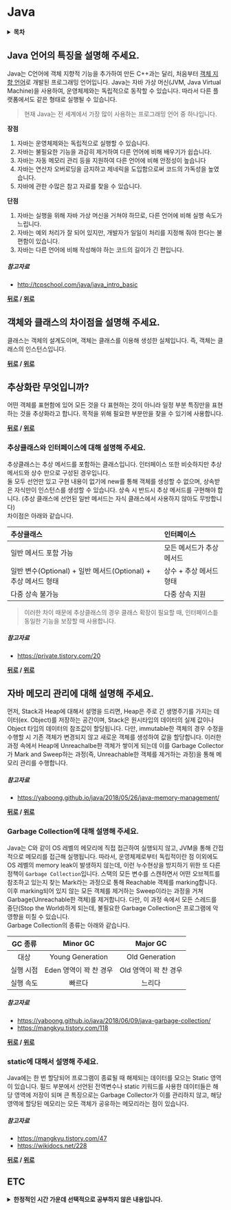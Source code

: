 # Java

<details>
 <summary><strong>목차</strong></summary>
 <div>

- [Java 언어의 특징을 설명해 주세요.](#java-언어의-특징을-설명해-주세요)
- [객체와 클래스의 차이점을 설명해 주세요.](#객체와-클래스의-차이점을-설명해-주세요)
- [추상화란 무엇입니까?](#추상화란-무엇입니까)
    * [추상클래스와 인터페이스에 대해 설명해 주세요.](#추상클래스와-인터페이스에-대해-설명해-주세요)
- [자바 메모리 관리에 대해 설명해 주세요.](#자바-메모리-관리에-대해-설명해-주세요)
    * [Garbage Collection에 대해 설명해 주세요.](#garbage-collection에-대해-설명해-주세요)
    * [static에 대해서 설명해 주세요.](#static에-대해서-설명해-주세요)

</div>
</details>

## Java 언어의 특징을 설명해 주세요.

Java는 C언어에 객체 지향적 기능을 추가하여 만든 C++과는 달리, 처음부터 [객체 지향 언어](https://github.com/tini-min/Tech-Interview/tree/master/SoftwareEngineering/#객체지향-프로그래밍이-무엇인가요)로 개발된 프로그래밍 언어입니다. Java는 자바 가상 머신(JVM, Java Virtual Machine)을 사용하여, 운영체제와는 독립적으로 동작할 수 있습니다. 따라서 다른 플랫폼에서도 같은 형태로 실행될 수 있습니다.

> 현재 Java는 전 세계에서 가장 많이 사용하는 프로그래밍 언어 중 하나입니다.

**장점**

1. 자바는 운영체제와는 독립적으로 실행할 수 있습니다.
2. 자바는 불필요한 기능을 과감히 제거하여 다른 언어에 비해 배우기가 쉽습니다.
3. 자바는 자동 메모리 관리 등을 지원하여 다른 언어에 비해 안정성이 높습니다
4. 자바는 연산자 오버로딩을 금지하고 제네릭을 도입함으로써 코드의 가독성을 높였습니다.
5. 자바에 관한 수많은 참고 자료를 찾을 수 있습니다.

**단점**

1. 자바는 실행을 위해 자바 가상 머신을 거쳐야 하므로, 다른 언어에 비해 실행 속도가 느립니다.
2. 자바는 예외 처리가 잘 되어 있지만, 개발자가 일일이 처리를 지정해 줘야 한다는 불편함이 있습니다.
3. 자바는 다른 언어에 비해 작성해야 하는 코드의 길이가 긴 편입니다.

##### 참고자료

- http://tcpschool.com/java/java_intro_basic

**[뒤로](https://github.com/tini-min/Tech-Interview) / [위로](#java)**

## 객체와 클래스의 차이점을 설명해 주세요.

클래스는 객체의 설계도이며, 객체는 클래스를 이용해 생성한 실체입니다. 즉, 객체는 클래스의 인스턴스입니다.

**[뒤로](https://github.com/tini-min/Tech-Interview) / [위로](#java)**

## 추상화란 무엇입니까?

어떤 객체를 표현함에 있어 모든 것을 다 표현하는 것이 아니라 일정 부분 특징만을 표현하는 것을 추상화라고 합니다. 목적을 위해 필요한 부분만을 찾을 수 있기에 사용합니다.

**[뒤로](https://github.com/tini-min/Tech-Interview) / [위로](#java)**

### 추상클래스와 인터페이스에 대해 설명해 주세요.

추상클래스는 추상 메서드를 포함하는 클래스입니다. 인터페이스 또한 비슷하지만 추상 메서드와 상수 만으로 구성된 경우입니다.<br>
둘 모두 선언만 있고 구현 내용이 없기에 new를 통해 객체를 생성할 수 없으며, 상속받은 자식만이 인스턴스를 생성할 수 있습니다. 상속 시 반드시 추상 메서드를 구현해야 합니다. (추상 클래스에 선언된 일반 메서드는 자식 클래스에서 사용하지 않아도 무방합니다)<br>
차이점은 아래와 같습니다.

|추상클래스|인터페이스|
|:---|:---|
|일반 메서드 포함 가능|모든 메서드가 추상 메서드|
|일반 변수(Optional) + 일반 메서드(Optional) + 추상 메서드 형태|상수 + 추상 메서드 형태|
|다중 상속 불가능|다중 상속 지원|

> 이러한 차이 때문에 추상클래스의 경우 클래스 확장이 필요할 때, 인터페이스틑 동일한 기능을 보장할 때 사용합니다.

##### 참고자료

- https://private.tistory.com/20

**[뒤로](https://github.com/tini-min/Tech-Interview) / [위로](#java)**

## 자바 메모리 관리에 대해 설명해 주세요.

먼저, Stack과 Heap에 대해서 설명을 드리면, Heap은 주로 긴 생명주기를 가지는 데이터(ex. Object)를 저장하는 공간이며, Stack은 원시타입의 데이터의 실제 값이나 Object 타입의 데이터의 참조값이 할당됩니다. 다만, immutable한 객체의 경우 수정을 수행할 시 기존 객체가 변경되지 않고 새로운 객체를 생성하여 값을 할당합니다. 이러한 과정 속에서 Heap에 Unreachalbe한 객체가 쌓이게 되는데 이를 Garbage Collector가 Mark and Sweep하는 과정(즉, Unreachable한 객체를 제거하는 과정)을 통해 메모리 관리를 수행합니다.

##### 참고자료

- https://yaboong.github.io/java/2018/05/26/java-memory-management/

**[뒤로](https://github.com/tini-min/Tech-Interview) / [위로](#java)**

### Garbage Collection에 대해 설명해 주세요.

Java는 C와 같이 OS 레벨의 메모리에 직접 접근하여 실행되지 않고, JVM을 통해 간접적으로 메모리를 접근해 실행됩니다. 따라서, 운영체제로부터 독립적이란 점 이외에도 OS 레벨의 memory leak이 발생하지 않는데, 이런 누수현상을 방지하기 위한 또 다른 정책이 `Garbage Collection`입니다. 스택의 모든 변수를 스캔하면서 어떤 오브젝트를 참조하고 있는지 찾는 Mark라는 과정으로 통해 Reachable 객체를 marking합니다. 이후 marking되어 있지 않는 모든 객체를 제거하는 Sweep이라는 과정을 거쳐 Garbage(Unreachable한 객체)를 제거합니다. 다만, 이 과정 속에서 모든 스레드를 중단(Stop the World)하게 되는데, 불필요한 Garbage Collection은 프로그램에 악영향을 미칠 수 있습니다.<br>
Garbage Collection의 종류는 아래와 같습니다.

|GC 종류|Minor GC|Major GC|
|:---:|:---:|:---:|
|대상|Young Generation|Old Generation|
|실행 시점|Eden 영역이 꽉 찬 경우|Old 영역이 꽉 찬 경우|
|실행 속도|빠르다|느리다|

##### 참고자료

- https://yaboong.github.io/java/2018/06/09/java-garbage-collection/
- https://mangkyu.tistory.com/118

**[뒤로](https://github.com/tini-min/Tech-Interview) / [위로](#java)**

### static에 대해서 설명해 주세요.

Java에는 한 번 할당되어 프로그램이 종료될 때 해제되는 데이터를 모으는 Static 영역이 있습니다. 필드 부분에서 선언된 전역변수나 static 키워드를 사용한 데이터들은 해당 영역에 저장이 되며 큰 특징으로는 Garbage Collector가 이를 관리하지 않고, 해당 영역에 할당된 메모리는 모든 객체가 공유하는 메모리라는 점이 있습니다.

##### 참고자료

- https://mangkyu.tistory.com/47
- https://wikidocs.net/228

**[뒤로](https://github.com/tini-min/Tech-Interview) / [위로](#java)**

## ETC

<details>
 <summary><strong>한정적인 시간 가운데 선택적으로 공부하지 않은 내용입니다.</strong></summary>
 <div markdown = "1">

>시간적 여유가 있을 때 보충예정

- [Java 컬렉션 종류와 차이점1](https://gangnam-americano.tistory.com/41)
- [Java 컬렉션 종류와 차이점2](https://www.crocus.co.kr/1553)
- [Java 컬렉션 종류와 차이점3](http://tcpschool.com/java/java_collectionFramework_concept)

</div>
</details>